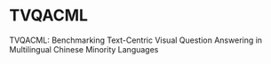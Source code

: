 # TVQACML
TVQACML: Benchmarking Text-Centric Visual Question Answering in Multilingual Chinese Minority Languages
